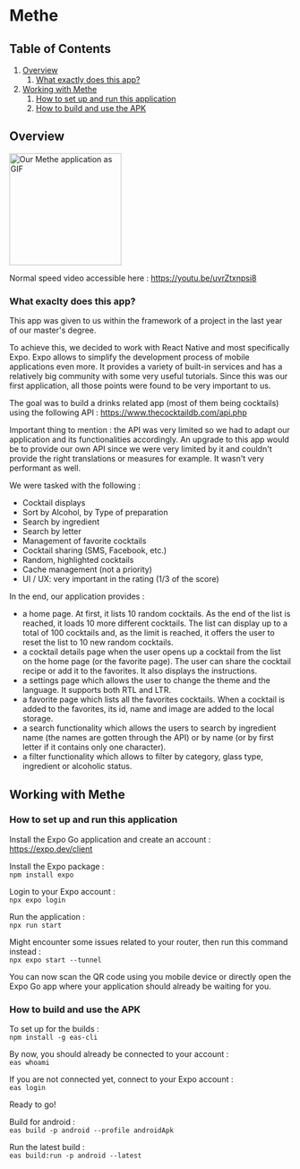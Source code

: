 # Methe

## Table of Contents

1. [Overview](#overview)
    1. [What exactly does this app?](#what-exaclty-does-this-app)
2. [Working with Methe](#working-with-methe)
   1. [How to set up and run this application](#how-to-set-up-and-run-this-application)
   2. [How to build and use the APK](#how-to-build-and-use-the-apk)

## Overview

<img src="documents/methe.gif" alt="Our Methe application as GIF" width="200"/>


Normal speed video accessible here : https://youtu.be/uvrZtxnpsi8

### What exaclty does this app?

This app was given to us within the framework of a project in the last year of our master's degree.

To achieve this, we decided to work with React Native and most specifically Expo. Expo allows to simplify the development process of mobile applications even more. It provides a variety of built-in services and has a relatively big community with some very useful tutorials. Since this was our first application, all those points were found to be very important to us.

The goal was to build a drinks related app (most of them being cocktails) using the following API : https://www.thecocktaildb.com/api.php

Important thing to mention : the API was very limited so we had to adapt our application and its functionalities accordingly. An upgrade to this app would be to provide our own API since we were very limited by it and couldn't provide the right translations or measures for example. It wasn't very performant as well.

We were tasked with the following :
- Cocktail displays
- Sort by Alcohol, by Type of preparation
- Search by ingredient
- Search by letter
- Management of favorite cocktails
- Cocktail sharing (SMS, Facebook, etc.)
- Random, highlighted cocktails
- Cache management (not a priority)
- UI / UX: very important in the rating (1/3 of the score)

In the end, our application provides :
- a home page. At first, it lists 10 random cocktails. As the end of the list is reached, it loads 10 more different cocktails. The list can display up to a total of 100 cocktails and, as the limit is reached, it offers the user to reset the list to 10 new random cocktails.
- a cocktail details page when the user opens up a cocktail from the list on the home page (or the favorite page). The user can share the cocktail recipe or add it to the favorites. It also displays the instructions.
- a settings page which allows the user to change the theme and the language. It supports both RTL and LTR.
- a favorite page which lists all the favorites cocktails. When a cocktail is added to the favorites, its id, name and image are added to the local storage.
- a search functionality which allows the users to search by ingredient name (the names are gotten through the API) or by name (or by first letter if it contains only one character).
- a filter functionality which allows to filter by category, glass type, ingredient or alcoholic status.

## Working with Methe

### How to set up and run this application

Install the Expo Go application and create an account : \
https://expo.dev/client

Install the Expo package : \
`npm install expo`

Login to your Expo account : \
`npx expo login`

Run the application : \
`npx run start`

Might encounter some issues related to your router, then run this command instead : \
`npx expo start --tunnel`

You can now scan the QR code using you mobile device or directly open the Expo Go app where your application should already be waiting for you.

### How to build and use the APK

To set up for the builds : \
`npm install -g eas-cli`

By now, you should already be connected to your account : \
`eas whoami`

If you are not connected yet, connect to your Expo account : \
`eas login`

Ready to go!

Build for android : \
`eas build -p android --profile androidApk`

Run the latest build : \
`eas build:run -p android --latest`
